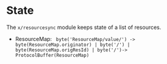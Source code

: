 <!--
 Copyright (c) 2022-2023 Contributors to the Eclipse Foundation

 See the NOTICE file(s) distributed with this work for additional
 information regarding copyright ownership.

 This program and the accompanying materials are made available under the
 terms of the Apache License, Version 2.0 which is available at
 https://www.apache.org/licenses/LICENSE-2.0.

 Unless required by applicable law or agreed to in writing, software
 distributed under the License is distributed on an "AS IS" BASIS, WITHOUT
 WARRANTIES OR CONDITIONS OF ANY KIND, either express or implied. See the
 License for the specific language governing permissions and limitations
 under the License.

 SPDX-License-Identifier: Apache-2.0
-->
<!--
order: 2
-->

# State

The `x/resourcesync` module keeps state of a list of resources.

- ResourceMap: ` byte('ResourceMap/value/') -> byte(ResourceMap.originator) | byte('/') | byte(ResourceMap.origResId) | byte('/')-> ProtocolBuffer(ResourceMap)`
